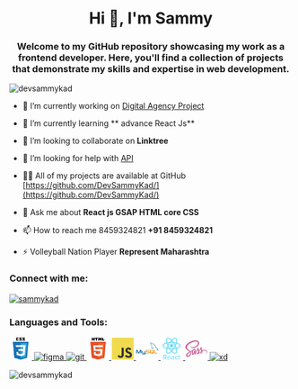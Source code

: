 <h1 align="center">Hi 👋, I'm Sammy</h1>
<h3 align="center">Welcome to my GitHub repository showcasing my work as a frontend developer. Here, you'll find a collection of projects that demonstrate my skills and expertise in web development.</h3>

<p align="left"> <img src="https://komarev.com/ghpvc/?username=devsammykad&label=Profile%20views&color=0e75b6&style=flat" alt="devsammykad" /> </p>

- 🔭 I’m currently working on [Digital Agency Project](Unavailable)

- 🌱 I’m currently learning ** advance React Js**

- 👯 I’m looking to collaborate on **Linktree**

- 🤝 I’m looking for help with [API](Technolize.in)

- 👨‍💻 All of my projects are available at GitHub [https://github.com/DevSammyKad/](https://github.com/DevSammyKad/)

- 💬 Ask me about **React js GSAP HTML core CSS**

- 📫 How to reach me 8459324821 **+91 8459324821**

- ⚡ Volleyball Nation Player **Represent Maharashtra**

<h3 align="left">Connect with me:</h3>
<p align="left">
<a href="https://instagram.com/sammykad" target="blank"><img align="center" src="https://raw.githubusercontent.com/rahuldkjain/github-profile-readme-generator/master/src/images/icons/Social/instagram.svg" alt="sammykad" height="30" width="40" /></a>
</p>

<h3 align="left">Languages and Tools:</h3>
<p align="left"> <a href="https://www.w3schools.com/css/" target="_blank" rel="noreferrer"> <img src="https://raw.githubusercontent.com/devicons/devicon/master/icons/css3/css3-original-wordmark.svg" alt="css3" width="40" height="40"/> </a> <a href="https://www.figma.com/" target="_blank" rel="noreferrer"> <img src="https://www.vectorlogo.zone/logos/figma/figma-icon.svg" alt="figma" width="40" height="40"/> </a> <a href="https://git-scm.com/" target="_blank" rel="noreferrer"> <img src="https://www.vectorlogo.zone/logos/git-scm/git-scm-icon.svg" alt="git" width="40" height="40"/> </a> <a href="https://www.w3.org/html/" target="_blank" rel="noreferrer"> <img src="https://raw.githubusercontent.com/devicons/devicon/master/icons/html5/html5-original-wordmark.svg" alt="html5" width="40" height="40"/> </a> <a href="https://developer.mozilla.org/en-US/docs/Web/JavaScript" target="_blank" rel="noreferrer"> <img src="https://raw.githubusercontent.com/devicons/devicon/master/icons/javascript/javascript-original.svg" alt="javascript" width="40" height="40"/> </a> <a href="https://www.mysql.com/" target="_blank" rel="noreferrer"> <img src="https://raw.githubusercontent.com/devicons/devicon/master/icons/mysql/mysql-original-wordmark.svg" alt="mysql" width="40" height="40"/> </a> <a href="https://reactjs.org/" target="_blank" rel="noreferrer"> <img src="https://raw.githubusercontent.com/devicons/devicon/master/icons/react/react-original-wordmark.svg" alt="react" width="40" height="40"/> </a> <a href="https://sass-lang.com" target="_blank" rel="noreferrer"> <img src="https://raw.githubusercontent.com/devicons/devicon/master/icons/sass/sass-original.svg" alt="sass" width="40" height="40"/> </a> <a href="https://www.adobe.com/products/xd.html" target="_blank" rel="noreferrer"> <img src="https://cdn.worldvectorlogo.com/logos/adobe-xd.svg" alt="xd" width="40" height="40"/> </a> </p>

<p><img align="center" src="https://github-readme-stats.vercel.app/api/top-langs?username=devsammykad&show_icons=true&locale=en&layout=compact" alt="devsammykad" /></p>

